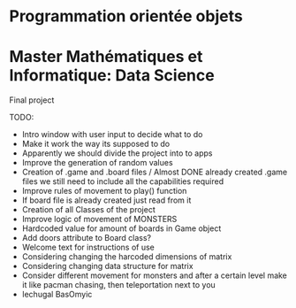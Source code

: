 # Programmation orientée objets
# Master Mathématiques et Informatique: Data Science
Final project

TODO:

- Intro window with user input to decide what to do
- Make it work the way its supposed to do
- Apparently we should divide the project into to apps
- Improve the generation of random values
- Creation of .game and .board files / Almost DONE already created .game files
  we still need to include all the capabilities required
- Improve rules of movement to play() function
- If board file is already created just read from it
- Creation of all Classes of the project
- Improve logic of movement of MONSTERS
- Hardcoded value for amount of boards in Game object
- Add doors attribute to Board class?
- Welcome text for instructions of use
- Considering changing the harcoded dimensions of matrix
- Considering changing data structure for matrix
- Consider different movement for monsters and after a certain level make it
  like pacman chasing, then teleportation next to you
- lechugal BasOmyic
